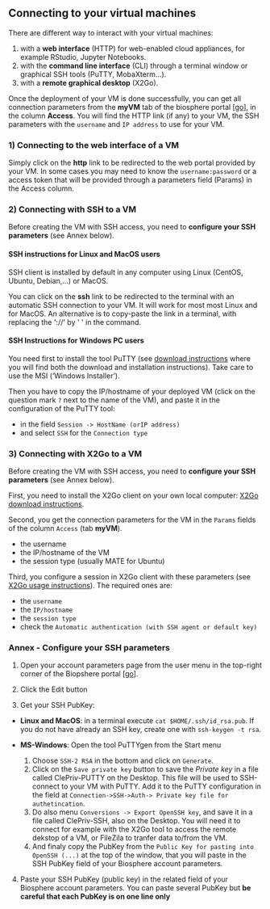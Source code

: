## Connecting to your virtual machines

There are different way to interact with your virtual machines:
1. with a **web interface** (HTTP) for web-enabled cloud appliances, for example RStudio, Jupyter Notebooks. 
2. with the **command line interface** (CLI) through a terminal window or graphical SSH tools (PuTTY, MobaXterm...).
3. with a **remote graphical desktop** (X2Go).

Once the deployment of your VM is done successfully, you can get all connection parameters from the **myVM** tab of the biosphere portal
[[go](https://biosphere.france-bioinformatique.fr/cloud)], in the column **Access**. You will find the HTTP link (if any) to your VM, the SSH parameters with the `username` and `IP address` to use for your VM.

### 1) Connecting to the web interface of a VM

Simply click on the **http** link to be redirected to the web portal provided by your VM. In some cases you may need to know the `username:password` or a access token that will be provided through a parameters field (Params) in the Access column.


### 2) Connecting with SSH to a VM

Before creating the VM with SSH access, you need to **configure your SSH parameters** (see Annex below).

#### SSH instructions for Linux and MacOS users

SSH client is installed by default in any computer using Linux (CentOS, Ubuntu, Debian,...) or MacOS. 

You can click on the **ssh** link to be redirected to the terminal with an automatic SSH connection to  your VM. It will work for most most Linux and for MacOS. An alternative is to copy-paste the link in a terminal, with replacing the '://' by ' ' in the command.

#### SSH Instructions for Windows PC users

You need first to install the tool PuTTY (see [download instructions](http://www.putty.org/)
where you will find both the download and installation instructions). Take care to use the MSI (‘Windows Installer’).

Then you have to copy the IP/hostname of your deployed VM (click on the question mark `?` next to the name of the VM), and paste it in the configuration of the PuTTY tool:
  * in the field `Session -> HostName (orIP address)`
  * and select `SSH` for the `Connection type`

### 3) Connecting with X2Go to a VM

Before creating the VM with SSH access, you need to **configure your SSH parameters** (see Annex below).

First, you need to install the X2Go client on your own local computer: [X2Go download instructions](https://wiki.x2go.org/doku.php/doc:installation:x2goclient).

Second, you get the connection parameters for the VM in the `Params` fields of the column `Access` (tab **myVM**).
- the username
- the IP/hostname of the VM
- the session type (usually MATE for Ubuntu)

Third, you configure a session in X2Go client with these parameters (see [X2Go usage instructions](https://wiki.x2go.org/doku.php/doc:usage:x2goclient)). The required ones are:
- the `username`
- the `IP/hostname`
- the `session type`
- check the `Automatic authentication (with SSH agent or default key)`


### Annex - Configure your SSH parameters

1. Open your account parameters page from the user menu in the top-right corner of the Biopshere portal
[[go](https://biosphere.france-bioinformatique.fr/cloudweb_account/settings/)].

2. Click the Edit button

3. Get your SSH PubKey:

  * **Linux and MacOS**: in a terminal execute `cat $HOME/.ssh/id_rsa.pub`.
If you do not have already an SSH key, create one with `ssh-keygen -t rsa`.

  * **MS-Windows**: Open the tool PuTTYgen from the Start menu
    1. Choose `SSH-2 RSA` in the bottom and click on `Generate`.
    2. Click on the `Save private key` button to save the *Private key* in a file called ClePriv-PUTTY on the Desktop.
  This file will be used to SSH-connect to your VM with PuTTY. Add it to the PuTTY configuration in the field at
  `Connection->SSH->Auth-> Private key file for authetincation`.
    3. Do also menu `Conversions -> Export OpenSSH key`, and save it in a file called ClePriv-SSH, also on the Desktop.
  You will need it to connect for example with the X2Go tool to access the remote dekstop of a VM, or FileZila to tranfer data to/from the VM.
    4. And finaly copy the PubKey from the `Public Key for pasting into OpenSSH (...)` at the top of the window, that you will paste in the SSH PubKey field of your Biosphere account parameters.

4. Paste your SSH PubKey (public key) in the related field of your Biosphere account parameters. You can paste several PubKey but
**be careful that each PubKey is on one line only**
